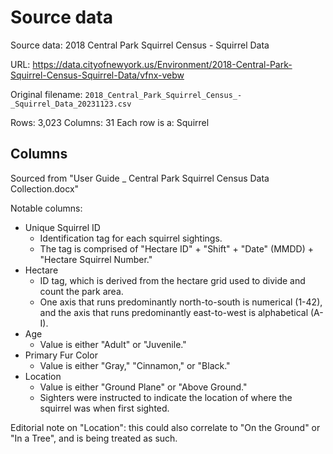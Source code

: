 # Source data

Source data: 2018 Central Park Squirrel Census - Squirrel Data

URL: https://data.cityofnewyork.us/Environment/2018-Central-Park-Squirrel-Census-Squirrel-Data/vfnx-vebw 

Original filename: `2018_Central_Park_Squirrel_Census_-_Squirrel_Data_20231123.csv`  

Rows: 3,023
Columns: 31
Each row is a: Squirrel

## Columns

Sourced from "User Guide _ Central Park Squirrel Census Data Collection.docx"

Notable columns: 

 * Unique Squirrel ID
   - Identification tag for each squirrel sightings. 
   - The tag is comprised of "Hectare ID" + "Shift" + "Date" (MMDD) + "Hectare Squirrel Number."
 * Hectare
   - ID tag, which is derived from the hectare grid used to divide and count the park area. 
   - One axis that runs predominantly north-to-south is numerical (1-42), and the axis that runs predominantly east-to-west is alphabetical (A-I).
 * Age
   - Value is either "Adult" or "Juvenile."
 * Primary Fur Color
   - Value is either "Gray," "Cinnamon," or "Black."
 * Location
   - Value is either "Ground Plane" or "Above Ground." 
   - Sighters were instructed to indicate the location of where the squirrel was when first sighted.


Editorial note on "Location": this could also correlate to "On the Ground" or "In a Tree", and is being treated as such.